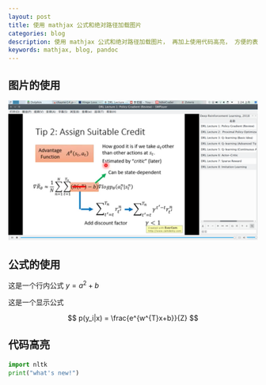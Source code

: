 ```yaml
---
layout: post
title: 使用 mathjax 公式和绝对路径加载图片
categories: blog
description: 使用 mathjax 公式和绝对路径加载图片， 再加上使用代码高亮， 方便的表格， 才比较方便。
keywords: mathjax, blog, pandoc
---
```

 
## 图片的使用

![这是一个图片](/images/Screenshot_20180730_012427.png)

## 公式的使用

这是一个行内公式 $y=a^2+b$

这是一个显示公式

$$
p(y_i|x) = \frac{e^{w^{T}x+b}}{Z}
$$

## 代码高亮

```python
import nltk
print("what's new!")
```

